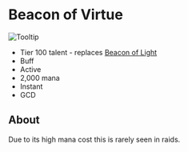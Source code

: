 # Beacon of Virtue

![Tooltip]()

- Tier 100 talent - replaces [Beacon of Light](../../BeaconOfLight.md)
- Buff
- Active
- 2,000 mana
- Instant
- GCD

## About

Due to its high mana cost this is rarely seen in raids.
